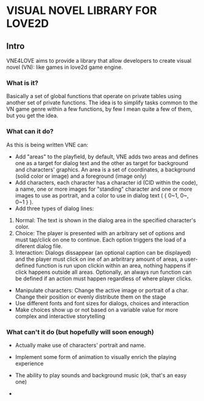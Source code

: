 # VISUAL NOVEL LIBRARY FOR LOVE2D

## Intro

VNE4LOVE aims to provide a library  that allow developers to create visual novel (VN): like games in love2d game engine.

### What is it?

Basically a set of global functions that operate on private tables using another set of private functions. The idea is to simplify tasks common to the VN game genre within a few functions, by few I mean quite a few of them, but you get the idea.

### What can it do?

As this is being written VNE can:

- Add "areas" to the playfield, by default, VNE adds two areas and defines one as a target for dialog text and the other as target for background and characters' graphics. An area is a set of coordinates, a background (solid color or image) and a foreground (image only)
- Add characters, each character has a character id (CID within the code), a name, one or more images for "standing" character and one or more images to use as portrait, and a color to use in dialog text ( { 0~1, 0~, 0~1 } ).
- Add three types of dialog lines:
1. Normal: The text is shown in the dialog area in the specified character's color.
2. Choice: The player is presented with an arbitrary set of options and must tap/click on one to continue. Each option triggers the load of a diferent dialog file.
3. Interaction: Dialogs dissappear (an optional caption can be displayed) and the player must click on ine of an arbritrary amount of areas, a user-defined function is run upon clickin within an area, nothing happens if click happens outside all areas. Optionally, an always run function can be defined if an action must happen regardless of where player clicks.
- Manipulate characters: Change the active image or portrait of a char. Change their position or evenly distribute them on the stage
- Use different fonts and font sizes for dialogs, choices and interaction
- Make choices show up or not based on a variable value for more complex and interactive storytelling

### What can't it do (but hopefully will soon enough)

- Actually make use of characters' portrait and name.

- Implement some form of animation to visually enrich the playing experience
- The ability to play sounds and background music (ok, that's an easy one)
- 
